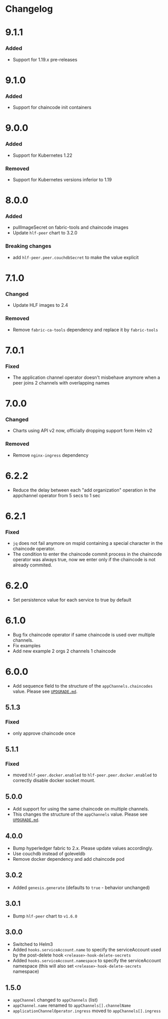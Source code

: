 # Changelog

# 9.1.1

### Added
- Support for 1.19.x pre-releases

# 9.1.0

### Added
- Support for chaincode init containers

# 9.0.0

### Added
- Support for Kubernetes 1.22

### Removed
- Support for Kubernetes versions inferior to 1.19

# 8.0.0
### Added
- pullImageSecret on fabric-tools and chaincode images
- Update `hlf-peer` chart to 3.2.0

### Breaking changes
- add `hlf-peer.peer.couchdbSecret` to make the value explicit

# 7.1.0
### Changed
- Update HLF images to 2.4
### Removed
- Remove `fabric-ca-tools` dependency and replace it by `fabric-tools`

# 7.0.1
### Fixed
- The application channel operator doesn't misbehave anymore when a peer joins 2 channels with overlapping names

# 7.0.0
### Changed
- Charts using API v2 now, officially dropping support form Helm v2
### Removed
- Remove `nginx-ingress` dependency

# 6.2.2

- Reduce the delay between each "add organization" operation in the appchannel operator from 5 secs to 1 sec

# 6.2.1
### Fixed
- `jq` does not fail anymore on mspid containing a special character in the chaincode operator.
- The condition to enter the chaincode commit process in the chaincode operator was always true, now we enter only if the chaincode is not already commited.

# 6.2.0

- Set persistence value for each service to true by default

# 6.1.0

- Bug fix chaincode operator if same chaincode is used over multiple channels.
- Fix examples
- Add new example 2 orgs 2 channels 1 chaincode

# 6.0.0

- Add sequence field to the structure of the `appChannels.chaincodes` value. Please see [`UPDGRADE.md`](./UPGRADE.md).

## 5.1.3

### Fixed
- only approve chaincode once

## 5.1.1

### Fixed
- moved `hlf-peer.docker.enabled` to `hlf-peer.peer.docker.enabled` to correctly disable docker socket mount.

## 5.0.0

- Add support for using the same chaincode on multiple channels.
- This changes the structure of the `appChannels` value. Please see [`UPDGRADE.md`](./UPGRADE.md).

## 4.0.0

- Bump hyperledger fabric to 2.x. Please update values accordingly.
- Use couchdb instead of goleveldb
- Remove docker dependency and add chaincode pod

## 3.0.2

- Added `genesis.generate` (defaults to `true` - behavior unchanged)

## 3.0.1

- Bump `hlf-peer` chart to `v1.6.0`

## 3.0.0

- Switched to Helm3
- Added `hooks.serviceAccount.name` to specify the serviceAccount used by the post-delete hook `<release>-hook-delete-secrets`
- Added `hooks.serviceAccount.namespace` to specify the serviceAccount namespace (this will also set `<release>-hook-delete-secrets` namespace)

## 1.5.0

- `appChannel` changed to `appChannels` (list)
- `appChannel.name` renamed to `appChannels[].channelName`
- `applicationChannelOperator.ingress` moved to `appChannels[].ingress`
